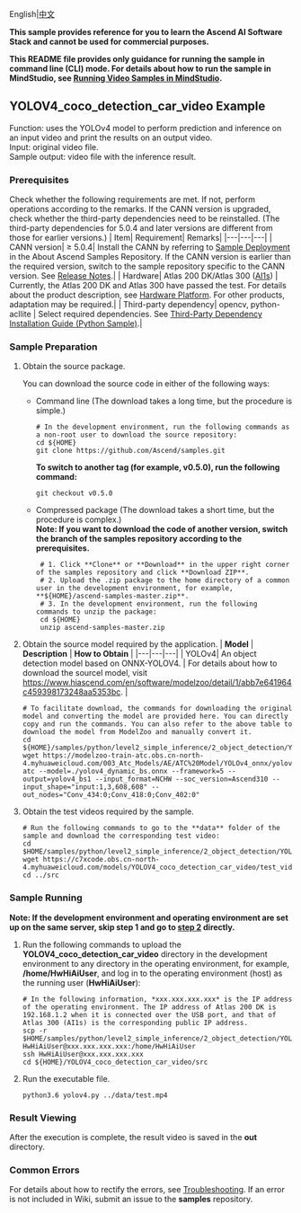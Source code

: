 English|[中文](README_CN.md)
  
**This sample provides reference for you to learn the Ascend AI Software Stack and cannot be used for commercial purposes.**

**This README file provides only guidance for running the sample in command line (CLI) mode. For details about how to run the sample in MindStudio, see [Running Video Samples in MindStudio](https://github.com/Ascend/samples/wikis/Mindstudio%E8%BF%90%E8%A1%8C%E5%9B%BE%E7%89%87%E6%A0%B7%E4%BE%8B?sort_id=3164874).**

## YOLOV4_coco_detection_car_video Example
Function: uses the YOLOv4 model to perform prediction and inference on an input video and print the results on an output video.   
Input: original video file.   
Sample output: video file with the inference result.

### Prerequisites
Check whether the following requirements are met. If not, perform operations according to the remarks. If the CANN version is upgraded, check whether the third-party dependencies need to be reinstalled. (The third-party dependencies for 5.0.4 and later versions are different from those for earlier versions.)
| Item| Requirement| Remarks|
|---|---|---|
| CANN version| ≥ 5.0.4| Install the CANN by referring to [Sample Deployment](https://github.com/Ascend/samples#%E5%AE%89%E8%A3%85) in the About Ascend Samples Repository. If the CANN version is earlier than the required version, switch to the sample repository specific to the CANN version. See [Release Notes](https://github.com/Ascend/samples/blob/master/README.md).|
| Hardware| Atlas 200 DK/Atlas 300 ([AI1s](https://support.huaweicloud.com/en-us/productdesc-ecs/ecs_01_0047.html#ecs_01_0047__section78423209366)) | Currently, the Atlas 200 DK and Atlas 300 have passed the test. For details about the product description, see [Hardware Platform](https://ascend.huawei.com/en/#/hardware/product). For other products, adaptation may be required.|
| Third-party dependency| opencv, python-acllite | Select required dependencies. See [Third-Party Dependency Installation Guide (Python Sample)](https://github.com/Ascend/samples/tree/master/python/environment).|


### Sample Preparation

1. Obtain the source package.

   You can download the source code in either of the following ways:  
    - Command line (The download takes a long time, but the procedure is simple.)
       ```    
       # In the development environment, run the following commands as a non-root user to download the source repository:   
       cd ${HOME}     
       git clone https://github.com/Ascend/samples.git
       ```
       **To switch to another tag (for example, v0.5.0), run the following command:**
       ```
       git checkout v0.5.0
       ```
    - Compressed package (The download takes a short time, but the procedure is complex.)  
       **Note: If you want to download the code of another version, switch the branch of the samples repository according to the prerequisites.**  
       ``` 
        # 1. Click **Clone** or **Download** in the upper right corner of the samples repository and click **Download ZIP**.   
        # 2. Upload the .zip package to the home directory of a common user in the development environment, for example, **${HOME}/ascend-samples-master.zip**.    
        # 3. In the development environment, run the following commands to unzip the package:    
        cd ${HOME}    
        unzip ascend-samples-master.zip
       ```

2. Obtain the source model required by the application.
    |  **Model** |  **Description** |  **How to Obtain** |
    |---|---|---|
    |  YOLOv4| An object detection model based on ONNX-YOLOV4. | For details about how to download the sourcel model, visit https://www.hiascend.com/en/software/modelzoo/detail/1/abb7e641964c459398173248aa5353bc. |

    ```
    # To facilitate download, the commands for downloading the original model and converting the model are provided here. You can directly copy and run the commands. You can also refer to the above table to download the model from ModelZoo and manually convert it.    
    cd ${HOME}/samples/python/level2_simple_inference/2_object_detection/YOLOV4_coco_detection_car_video/model    
    wget https://modelzoo-train-atc.obs.cn-north-4.myhuaweicloud.com/003_Atc_Models/AE/ATC%20Model/YOLOv4_onnx/yolov4_dynamic_bs.onnx    
    atc --model=./yolov4_dynamic_bs.onnx --framework=5 --output=yolov4_bs1 --input_format=NCHW --soc_version=Ascend310 --input_shape="input:1,3,608,608" --out_nodes="Conv_434:0;Conv_418:0;Conv_402:0"
    ```

3. Obtain the test videos required by the sample.
    ```
    # Run the following commands to go to the **data** folder of the sample and download the corresponding test video:
    cd $HOME/samples/python/level2_simple_inference/2_object_detection/YOLOV4_coco_detection_car_video/data
    wget https://c7xcode.obs.cn-north-4.myhuaweicloud.com/models/YOLOV4_coco_detection_car_video/test_video/test.mp4
    cd ../src
    ```

### Sample Running

**Note: If the development environment and operating environment are set up on the same server, skip step 1 and go to [step 2](#step_2) directly.**  

1. Run the following commands to upload the **YOLOV4_coco_detection_car_video** directory in the development environment to any directory in the operating environment, for example, **/home/HwHiAiUser**, and log in to the operating environment (host) as the running user (**HwHiAiUser**):
    ```
    # In the following information, *xxx.xxx.xxx.xxx* is the IP address of the operating environment. The IP address of Atlas 200 DK is 192.168.1.2 when it is connected over the USB port, and that of Atlas 300 (AI1s) is the corresponding public IP address.
    scp -r $HOME/samples/python/level2_simple_inference/2_object_detection/YOLOV4_coco_detection_car_video HwHiAiUser@xxx.xxx.xxx.xxx:/home/HwHiAiUser
    ssh HwHiAiUser@xxx.xxx.xxx.xxx
    cd ${HOME}/YOLOV4_coco_detection_car_video/src
    ```

2. <a name="step_2"></a>Run the executable file.
    ```
    python3.6 yolov4.py ../data/test.mp4
    ```

### Result Viewing

After the execution is complete, the result video is saved in the **out** directory.

### Common Errors
For details about how to rectify the errors, see [Troubleshooting](https://github.com/Ascend/samples/wikis/%E5%B8%B8%E8%A7%81%E9%97%AE%E9%A2%98%E5%AE%9A%E4%BD%8D/%E4%BB%8B%E7%BB%8D). If an error is not included in Wiki, submit an issue to the **samples** repository.
